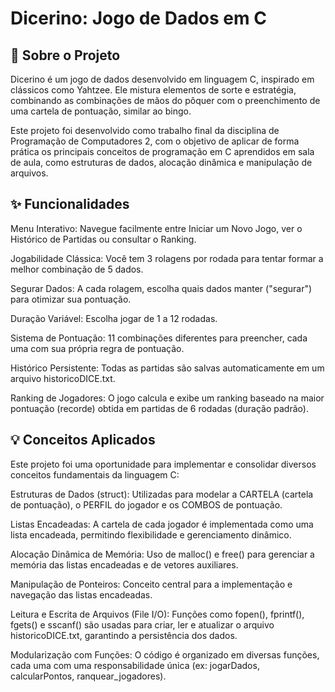 # Dicerino: Jogo de Dados em C

## 🎲 Sobre o Projeto
Dicerino é um jogo de dados desenvolvido em linguagem C, inspirado em clássicos como Yahtzee. Ele mistura elementos de sorte e estratégia, combinando as combinações de mãos do pôquer com o preenchimento de uma cartela de pontuação, similar ao bingo.

Este projeto foi desenvolvido como trabalho final da disciplina de Programação de Computadores 2, com o objetivo de aplicar de forma prática os principais conceitos de programação em C aprendidos em sala de aula, como estruturas de dados, alocação dinâmica e manipulação de arquivos.

## ✨ Funcionalidades
Menu Interativo: Navegue facilmente entre Iniciar um Novo Jogo, ver o Histórico de Partidas ou consultar o Ranking.

Jogabilidade Clássica: Você tem 3 rolagens por rodada para tentar formar a melhor combinação de 5 dados.

Segurar Dados: A cada rolagem, escolha quais dados manter ("segurar") para otimizar sua pontuação.

Duração Variável: Escolha jogar de 1 a 12 rodadas.

Sistema de Pontuação: 11 combinações diferentes para preencher, cada uma com sua própria regra de pontuação.

Histórico Persistente: Todas as partidas são salvas automaticamente em um arquivo historicoDICE.txt.

Ranking de Jogadores: O jogo calcula e exibe um ranking baseado na maior pontuação (recorde) obtida em partidas de 6 rodadas (duração padrão).

## 💡 Conceitos Aplicados
Este projeto foi uma oportunidade para implementar e consolidar diversos conceitos fundamentais da linguagem C:

Estruturas de Dados (struct): Utilizadas para modelar a CARTELA (cartela de pontuação), o PERFIL do jogador e os COMBOS de pontuação.

Listas Encadeadas: A cartela de cada jogador é implementada como uma lista encadeada, permitindo flexibilidade e gerenciamento dinâmico.

Alocação Dinâmica de Memória: Uso de malloc() e free() para gerenciar a memória das listas encadeadas e de vetores auxiliares.

Manipulação de Ponteiros: Conceito central para a implementação e navegação das listas encadeadas.

Leitura e Escrita de Arquivos (File I/O): Funções como fopen(), fprintf(), fgets() e sscanf() são usadas para criar, ler e atualizar o arquivo historicoDICE.txt, garantindo a persistência dos dados.

Modularização com Funções: O código é organizado em diversas funções, cada uma com uma responsabilidade única (ex: jogarDados, calcularPontos, ranquear_jogadores).
